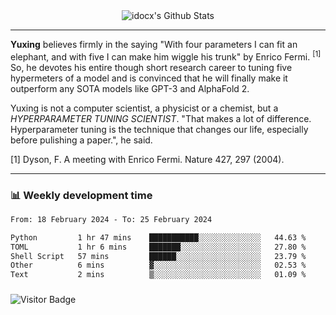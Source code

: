 <div align="center">
    <img align="center" src="https://github-readme-stats.vercel.app/api?username=idocx&show_icons=true&count_private=true&hide_border=true" alt="idocx's Github Stats"></img>
</div>

---

**Yuxing** believes firmly in the saying "With four parameters I can fit an elephant, and with five I can make him wiggle his trunk" by Enrico Fermi. <sup>[1]</sup> So, he devotes his entire though short research career to tuning five hypermeters of a model and is convinced that he will finally make it outperform any SOTA models like GPT-3 and AlphaFold 2.

Yuxing is not a computer scientist, a physicist or a chemist, but a *HYPERPARAMETER TUNING SCIENTIST*. "That makes a lot of difference. Hyperparameter tuning is the technique that changes our life, especially before pulishing a paper.", he said.

[1] Dyson, F. A meeting with Enrico Fermi. Nature 427, 297 (2004).


---

### 📊 Weekly development time
<!--START_SECTION:waka-->

```txt
From: 18 February 2024 - To: 25 February 2024

Python         1 hr 47 mins    ███████████░░░░░░░░░░░░░░   44.63 %
TOML           1 hr 6 mins     ███████░░░░░░░░░░░░░░░░░░   27.80 %
Shell Script   57 mins         ██████░░░░░░░░░░░░░░░░░░░   23.79 %
Other          6 mins          ▓░░░░░░░░░░░░░░░░░░░░░░░░   02.53 %
Text           2 mins          ▒░░░░░░░░░░░░░░░░░░░░░░░░   01.09 %
```

<!--END_SECTION:waka-->

### 

![Visitor Badge](https://visitor-badge.laobi.icu/badge?page_id=idocx.idocx)